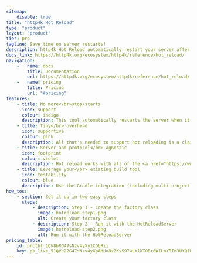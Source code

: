 ```yaml
---
sitemap:
    disable: true
title: "http4k Hot Reload"
type: "product"
layout: "product"
tier: pro
tagline: Save time on server restarts!
description: http4k Hot Reload automatically restart your server after code changes, saving you time during development
docs_link: https://http4k.org/ecosystem/http4k/reference/hot_reload/
navigation:
    -   name: docs
        title: Documentation
        url: https://http4k.org/ecosystem/http4k/reference/hot_reload/
    -   name: pricing
        title: Pricing
        url: "#pricing"
features:
    - title: No more</br>stop/starts
      icon: support
      colour: indigo
      description: This tool automatically restarts the server when it detects a code change, resulting in fewer steps in your development workflow.
    - title: Tiny</br> overhead
      icon: supportive
      colour: pink
      description: All that's needed to support hot reloading is a class that provides the main application `HttpHandler`, and a dedicated `main()` function.
    - title: Server and protocol</br> agnostic
      icon: footprint
      colour: violet
      description: Hot reload works with all of the <a href="https://www.http4k.org/ecosystem/http4k/reference/servers/">servers</a> http4k can run on, no matter if you're serving HTTP, WebSockets, or SSE protocol.
    - title: Leverage your</br> existing build tool
      icon: testability
      colour: blue
      description: Use the Gradle integration (including multi-project support) or extend it to leverage your existing building tools.
how_tos:
    - section: Set it up in two easy steps
      steps:
          - description: Step 1 - Create the factory class
            image: hotreload-step1.png
            alt: Create your factory class
          - description: Step 2 - Run it with the HotReloadServer
            image: hotreload-step2.png
            alt: Run it with the HotReloadServer
pricing_table:
    id: prctbl_1Qk8bRG47sNzv4yXy1CGLRii
    key: pk_live_51QVe22G47sNzv4yXpAdUo8zZKsS97wLXlkTOBr6WILnYRIm3UYQ1WhMwz3azZMoTRnUzOwebV1m5E4FDicDtGUaG001uo16uL0
---
```

